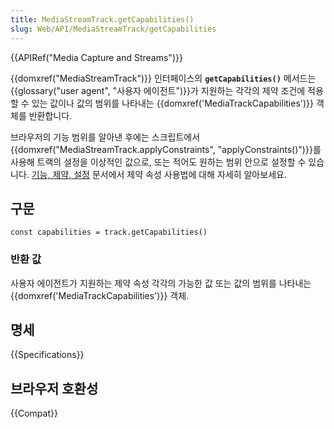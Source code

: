 ```yaml
---
title: MediaStreamTrack.getCapabilities()
slug: Web/API/MediaStreamTrack/getCapabilities
---
```

{{APIRef("Media Capture and Streams")}}

{{domxref("MediaStreamTrack")}} 인터페이스의 **`getCapabilities()`** 메서드는 {{glossary("user agent", "사용자 에이전트")}}가 지원하는 각각의 제약 조건에 적용할 수 있는 값이나 값의 범위를 나타내는 {{domxref('MediaTrackCapabilities')}} 객체를 반환합니다.

브라우저의 기능 범위를 알아낸 후에는 스크립트에서 {{domxref("MediaStreamTrack.applyConstraints", "applyConstraints()")}}를 사용해 트랙의 설정을 이상적인 값으로, 또는 적어도 원하는 범위 안으로 설정할 수 있습니다. [기능, 제약, 설정](/ko/docs/Web/API/Media_Streams_API/Constraints) 문서에서 제약 속성 사용법에 대해 자세히 알아보세요.

## 구문

    const capabilities = track.getCapabilities()

### 반환 값

사용자 에이전트가 지원하는 제약 속성 각각의 가능한 값 또는 값의 범위를 나타내는 {{domxref('MediaTrackCapabilities')}} 객체.

## 명세

{{Specifications}}

## 브라우저 호환성

{{Compat}}
